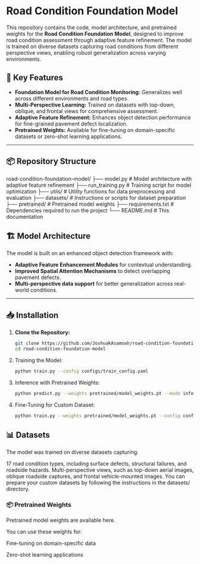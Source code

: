 # Road Condition Foundation Model

This repository contains the code, model architecture, and pretrained weights for the **Road Condition Foundation Model**, designed to improve road condition assessment through adaptive feature refinement. The model is trained on diverse datasets capturing road conditions from different perspective views, enabling robust generalization across varying environments.

## 🚀 Key Features
- **Foundation Model for Road Condition Monitoring:** Generalizes well across different environments and road types.
- **Multi-Perspective Learning:** Trained on datasets with top-down, oblique, and frontal views for comprehensive assessment.
- **Adaptive Feature Refinement:** Enhances object detection performance for fine-grained pavement defect localization.
- **Pretrained Weights:** Available for fine-tuning on domain-specific datasets or zero-shot learning applications.

---

## 📦 Repository Structure
road-condition-foundation-model/ ├── model.py # Model architecture with adaptive feature refinement ├── run_training.py # Training script for model optimization ├── utils/ # Utility functions for data preprocessing and evaluation ├── datasets/ # Instructions or scripts for dataset preparation ├── pretrained/ # Pretrained model weights ├── requirements.txt # Dependencies required to run the project └── README.md # This documentation


## 🏗️ Model Architecture
The model is built on an enhanced object detection framework with:
- **Adaptive Feature Enhancement Modules** for contextual understanding.
- **Improved Spatial Attention Mechanisms** to detect overlapping pavement defects.
- **Multi-perspective data support** for better generalization across real-world conditions.

---

## 📥 Installation

1. **Clone the Repository:**
   ```bash
   git clone https://github.com/JoshuaKAsamoah/road-condition-foundation-model.git
   cd road-condition-foundation-model


2. Training the Model:
   ```bash
   python train.py --config configs/train_config.yaml

3. Inference with Pretrained Weights:
   ```bash
   python predict.py --weights pretrained/model_weights.pt --mode inference

4. Fine-Tuning for Custom Dataset:
   ```bash
   python train.py --weights pretrained/model_weights.pt --config configs/fine_tune.yaml

## 📊 Datasets
The model was trained on diverse datasets capturing:

17 road condition types, including surface defects, structural failures, and roadside hazards.
Multi-perspective views, such as top-down aerial images, oblique roadside captures, and frontal vehicle-mounted images.
You can prepare your custom datasets by following the instructions in the datasets/ directory.

### 📦 Pretrained Weights
Pretrained model weights are available here.

You can use these weights for:

Fine-tuning on domain-specific data

Zero-shot learning applications
